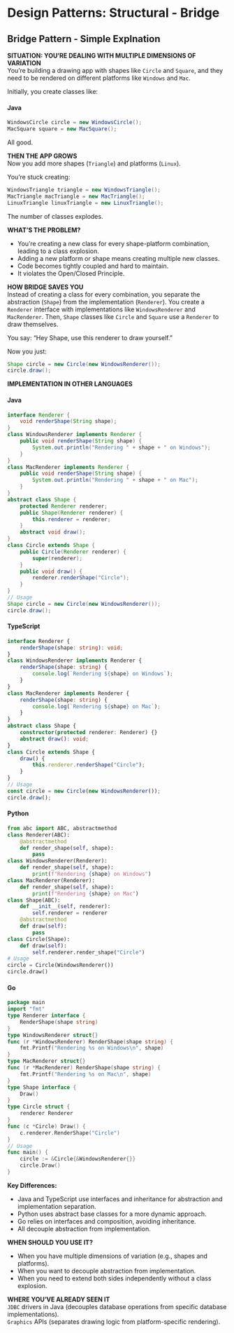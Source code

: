 # Design Patterns: Structural - Bridge

## Bridge Pattern - Simple Explnation

**SITUATION: YOU’RE DEALING WITH MULTIPLE DIMENSIONS OF VARIATION**  
You’re building a drawing app with shapes like `Circle` and `Square`, and they need to be rendered on different platforms like `Windows` and `Mac`. 

Initially, you create classes like: 

#### Java
```java
WindowsCircle circle = new WindowsCircle(); 
MacSquare square = new MacSquare();
``` 
All good.

**THEN THE APP GROWS**  
Now you add more shapes (`Triangle`) and platforms (`Linux`). 

You’re stuck creating: 
```java
WindowsTriangle triangle = new WindowsTriangle(); 
MacTriangle macTriangle = new MacTriangle(); 
LinuxTriangle linuxTriangle = new LinuxTriangle();
``` 
The number of classes explodes.

**WHAT’S THE PROBLEM?**  
- You’re creating a new class for every shape-platform combination, leading to a class explosion.  
- Adding a new platform or shape means creating multiple new classes.  
- Code becomes tightly coupled and hard to maintain.  
- It violates the Open/Closed Principle.

**HOW BRIDGE SAVES YOU**  
Instead of creating a class for every combination, you separate the abstraction (`Shape`) from the implementation (`Renderer`). You create a `Renderer` interface with implementations like `WindowsRenderer` and `MacRenderer`. Then, `Shape` classes like `Circle` and `Square` use a `Renderer` to draw themselves. 

You say: “Hey Shape, use this renderer to draw yourself.” 

Now you just: 
```java
Shape circle = new Circle(new WindowsRenderer()); 
circle.draw();
```

**IMPLEMENTATION IN OTHER LANGUAGES**

#### Java  
```java  
interface Renderer {  
    void renderShape(String shape);  
}  
class WindowsRenderer implements Renderer {  
    public void renderShape(String shape) {  
        System.out.println("Rendering " + shape + " on Windows");  
    }  
}  
class MacRenderer implements Renderer {  
    public void renderShape(String shape) {  
        System.out.println("Rendering " + shape + " on Mac");  
    }  
}  
abstract class Shape {  
    protected Renderer renderer;  
    public Shape(Renderer renderer) {  
        this.renderer = renderer;  
    }  
    abstract void draw();  
}  
class Circle extends Shape {  
    public Circle(Renderer renderer) {  
        super(renderer);  
    }  
    public void draw() {  
        renderer.renderShape("Circle");  
    }  
}  
// Usage  
Shape circle = new Circle(new WindowsRenderer());  
circle.draw();  
```

#### TypeScript  
```typescript  
interface Renderer {  
    renderShape(shape: string): void;  
}  
class WindowsRenderer implements Renderer {  
    renderShape(shape: string) {  
        console.log(`Rendering ${shape} on Windows`);  
    }  
}  
class MacRenderer implements Renderer {  
    renderShape(shape: string) {  
        console.log(`Rendering ${shape} on Mac`);  
    }  
}  
abstract class Shape {  
    constructor(protected renderer: Renderer) {}  
    abstract draw(): void;  
}  
class Circle extends Shape {  
    draw() {  
        this.renderer.renderShape("Circle");  
    }  
}  
// Usage  
const circle = new Circle(new WindowsRenderer());  
circle.draw();  
```

#### Python  
```python  
from abc import ABC, abstractmethod  
class Renderer(ABC):  
    @abstractmethod  
    def render_shape(self, shape):  
        pass  
class WindowsRenderer(Renderer):  
    def render_shape(self, shape):  
        print(f"Rendering {shape} on Windows")  
class MacRenderer(Renderer):  
    def render_shape(self, shape):  
        print(f"Rendering {shape} on Mac")  
class Shape(ABC):  
    def __init__(self, renderer):  
        self.renderer = renderer  
    @abstractmethod  
    def draw(self):  
        pass  
class Circle(Shape):  
    def draw(self):  
        self.renderer.render_shape("Circle")  
# Usage  
circle = Circle(WindowsRenderer())  
circle.draw()  
```

#### Go  
```go  
package main  
import "fmt"  
type Renderer interface {  
    RenderShape(shape string)  
}  
type WindowsRenderer struct{}  
func (r *WindowsRenderer) RenderShape(shape string) {  
    fmt.Printf("Rendering %s on Windows\n", shape)  
}  
type MacRenderer struct{}  
func (r *MacRenderer) RenderShape(shape string) {  
    fmt.Printf("Rendering %s on Mac\n", shape)  
}  
type Shape interface {  
    Draw()  
}  
type Circle struct {  
    renderer Renderer  
}  
func (c *Circle) Draw() {  
    c.renderer.RenderShape("Circle")  
}  
// Usage  
func main() {  
    circle := &Circle{&WindowsRenderer{}}  
    circle.Draw()  
}  
```

**Key Differences:**  
- Java and TypeScript use interfaces and inheritance for abstraction and implementation separation.  
- Python uses abstract base classes for a more dynamic approach.  
- Go relies on interfaces and composition, avoiding inheritance.  
- All decouple abstraction from implementation.

**WHEN SHOULD YOU USE IT?**  
- When you have multiple dimensions of variation (e.g., shapes and platforms).  
- When you want to decouple abstraction from implementation.  
- When you need to extend both sides independently without a class explosion.

**WHERE YOU’VE ALREADY SEEN IT**  
`JDBC` drivers in Java (decouples database operations from specific database implementations).  
`Graphics` APIs (separates drawing logic from platform-specific rendering).